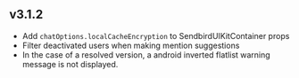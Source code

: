 ## v3.1.2

- Add `chatOptions.localCacheEncryption` to SendbirdUIKitContainer props
- Filter deactivated users when making mention suggestions
- In the case of a resolved version, a android inverted flatlist warning message is not displayed.

